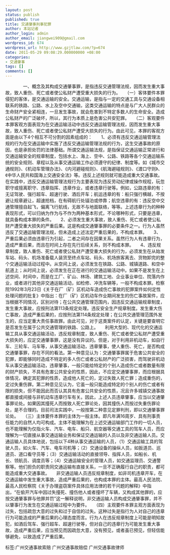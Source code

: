 ```yaml
---
layout: post
status: publish
published: true
title: 交通肇事刑事犯罪
author: 本站记者
author_login: admin
author_email: jiangwei909@gmail.com
wordpress_id: 674
wordpress_url: http://www.gzjtlaw.com/?p=674
date: 2011-05-29 09:08:29.000000000 +08:00
categories:
- 交通肇事
tags: []
comments: []
---
```

　　　　一、概念及其构成交通肇事罪，是指违反交通管理法规，因而发生重大事故，致人重伤、死亡或者使公私财产遭受重大损失的行为。　　（一）客体要件本罪侵犯的客体，是交通运输的安全。交通运输，是指与一定的交通工具与交通设备相联系的铁路、公路、水上及空中交通输，这类交通运输的特点是与广大人民群众的生命财产安全紧相连，一旦发生事故，就会危害到不特定多数人的生命安全。造成公私财产的广泛破坏，所以，其行为本质上是危害公共安犯罪。　　（二）客观要件本罪客观方面表现为在交通运输活动中违反交通运输管理法规，因而发生重大事故，致人重伤、死亡或者使公私财产遭受大损失的行为。由此可见，本罪的客观方面是由以下4个相互不可分割的因素组成的：　　1、必须有违反交通运输管理法规的行为在交通运输中实施了违反交通运输管理法规的行为，这生交通事故的原因，也是承担处罚的法律基础。所谓交通运输法规，是指保证交通运输正常进行和交通运输安全的规章制度，包括水上、海上、空中、公路、铁路等各个交通运输系统的安全规则、章程以及从事交通运输工作必须遵守的纪律、制度等。如《城市交通规则》、《机动车管理办法》、《内河避碰规则》、《航海避碰规则》、《渡口守则》、《中华人民共和国海上交通安全法》等。违反上述规则就可能造成重大交通事故。在实践中，违反交通运输管理法规行为主要表现为违反劳动纪律或操作规程，玩忽职守或擅离职守、违章指挥、违章作业，或者违章行驶等。例如，公路违章的有：无证驾驶、强行超车、超速行驶、酒后开车；航运违章的有：船只强行横越，不按避让规章避让，超速抢档，在有碍航行处锚泊或停靠；航空违章的有：违反空中交通管理擅自起飞，偏离飞行航线，无故不与地面联络，等等。上述违章行为的种种表现形式，可以归纳为作为与不作为两种基本形式，不论哪种形式，只要是违章，就具备构成本罪的条件。　　2、必须发生重大事故，致人重伤、死亡或者使公私财产遭受重大损失的严重后果。这是构成交通肇事罪的必要条件之一。行为人虽然违反了交通运输管理法规，但未造成上述法定严重后果的，不构成本罪。　　3、严重后果必须由违章行为引起，二者之间存在因果关系。虽然行为人有违章行为，造成严重后果，而且在时间上存在先行后续关系，则不构成本罪。　　4、违反规章制度，致人重伤、死亡或者使公私财产遭受重大损失的行为，必须发生在从始发车站、码头、机场准备载人装货至终点车站、码头、机场旅客离去、货物卸完的整个交通运输活动过程中。从空间上说，必须发生在铁路、公路、城镇道路、和空中航道上；从时间上说，必须发生在正在进行的交通运输活动中。如果不是发生在上述空间、时间中，而是在工厂、矿山、林场、建筑工地、企业事业单位、院落内作业，或者进行其他非交通运输活动，如检修、冲洗车辆等，一般不构成本罪。检察院1992年3月23日《关于在厂（矿）区机动车造成伤亡事故的犯罪案件如何定性处理问题的批复》中指出：在厂（矿）区机动车作业期间发生的伤亡事故案件，应当根据不同情况，区别对待；在公共交通管理范围内，因违反交通运输规章制度，发生重大事故，应按刑法第113条规定处理。违反安全生产规章制度。发生重大伤亡事故，造成严重后果的，应按刑法第114条规定处理；在公共交通管理范围外发生的，应当定重大责任事故罪。由此可见，对于这类案件的认定，关键是要查明它是否发生在属于公共交通管理的铁路、公路上。　　利用大型的、现代化的交通运输工具从事交通运输活动，违反规章制度，致人重伤、死亡或者使公私财产遭受重大损失的，应定交通肇事罪，这是没有异议的。但是，对于利用非机动车，如自行车、三轮车、马车等，从事交通运输活动，违章肇事，使人重伤、死亡，是否构成交通肇事罪，存在不同的看法。第一种意见认为：交通肇事罪属于危害公共安全的犯罪，即能够同时造成不特定的多人伤亡或者公私财产的广泛损害，而驾驶非机动车从事交通运输活动，违章肇事，一般只能给特定的个别人造成伤亡或者数量有限的财产损失，不具有危害公共安全的性质，因此，不应定交通肇事罪，而应根据具体情况，确定其犯罪的性质，造成他人死亡的，定过失致人死亡罪；造成重伤的，定过失重伤罪。第二种意见见认为，它虽一般只能造成特定的个别人的伤亡或者有限的损失，但不能因此而否认其具有危害公共安全的性质，况且许多城镇交通事故都直接或间接与非机动车违章行车有关。因此，上述人员违章肇事，应当以交通肇事罪论处。如果因其撞死人而按致人死亡罪论处，因其撞伤人而按过失重伤罪论处，是不合理的。目前司法实践中，一般按第二种意见定罪判刑，即以交通肇事罪论处。　　（三）主体要件本罪的主体为一般主体。即凡年满16周岁、具有刑事责任能力的自然人均可构成。主体不能理解为在上述交通运输部门工作的一切人员，也不能理解为仅指火车、汽车、电车、船只、航空器等交通工具的驾车人员，而应理解为一切直接从事交通运输业务和保证交通运输的人员以及非交通运输人员。交通运输人员具体地说，包括以下4种从事交通运输的人员，（1）交通运输工具的驾驶人员，如火车、汽车、电车司机等；（2）交通设备的操纵人员，如扳道员、巡道员、道口看守员等；（3）交通运输活动的直接领导、指挥人员，如船长、机长、领航员、调度员等；（4）交通运输安全的管理人员，如交通监理员、交通警察等。他们担负的职责同交通运输有直接关系，一旦不正确履行自己的职责，都可能造成重大交通事故。　　非交通运输人员违反规章制度，如非司机违章开车，在交通运输中发生重大事故，造成严重后果的，也构成本罪的主体。最高人民法院、最高人民检察院《关于办理盗窃案件具体应用法律的若干问题的解释》中指出，&ldquo;在偷开汽车中因过失撞死、撞伤他人或者撞坏了车辆，又构成其他罪的，应按交通肇事罪与他罪并罚&rdquo;这一解释说明，非交通运输人员构成交通肇事罪，并不以肇事行为发生在交通运输过程中为要件。　　（四）主观要件本罪主观方面表现为过失，包括疏忽大意的过失和过于自信的过失。这种过失是指行为人对自己的违章行为可能造成的严重后果的心理态度而言。行为人在违反规章制度上可能是明知故犯，如酒后驾车、强行超车、超速行驶等，但对自己的违章行为可能发生重大事故，造成严重后果，应当预见而因疏忽大意，没有预见，或者虽已预见，但轻信能够避免，以致造成了严重后果。标签:广州交通事故索赔 广州交通事故赔偿 广州交通事故律师
